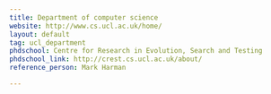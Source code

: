 ```yaml
---
title: Department of computer science
website: http://www.cs.ucl.ac.uk/home/
layout: default
tag: ucl_department
phdschool: Centre for Research in Evolution, Search and Testing
phdschool_link: http://crest.cs.ucl.ac.uk/about/
reference_person: Mark Harman

---
```

